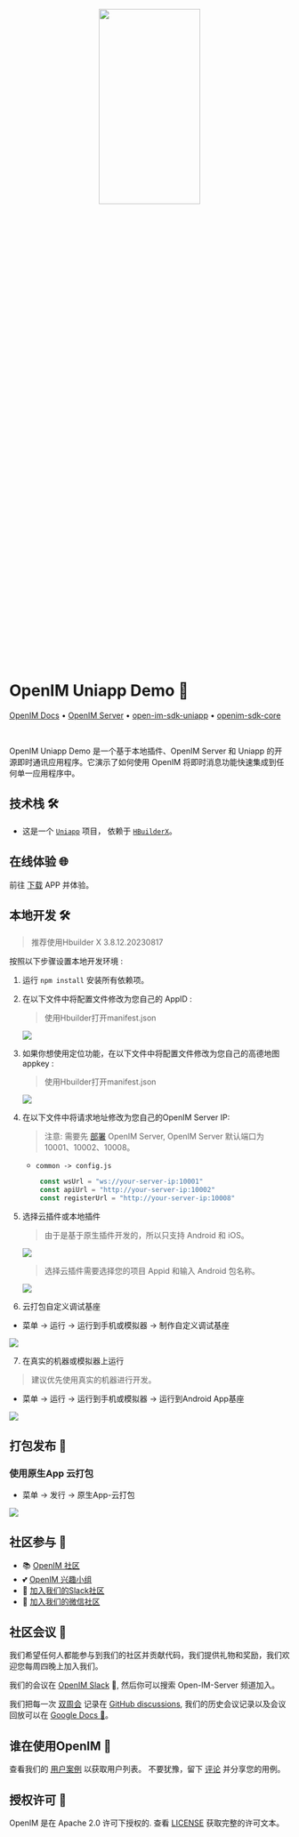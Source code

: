 <p align="center">
    <a href="https://www.openim.online">
        <img src="./doc/openim-logo.gif" width="60%" height="30%"/>
    </a>
</p>

# OpenIM Uniapp Demo 💬

<p>
  <a href="https://doc.rentsoft.cn/">OpenIM Docs</a>
  •
  <a href="https://github.com/openimsdk/open-im-server">OpenIM Server</a>
  •
  <a href="https://github.com/openimsdk/open-im-sdk-uniapp">open-im-sdk-uniapp</a>
  •
  <a href="https://github.com/openimsdk/openim-sdk-core">openim-sdk-core</a>
</p>

<br>

OpenIM Uniapp Demo 是一个基于本地插件、OpenIM Server 和 Uniapp 的开源即时通讯应用程序。它演示了如何使用 OpenIM 将即时消息功能快速集成到任何单一应用程序中。

## 技术栈 🛠️

- 这是一个 [`Uniapp`](https://uniapp.dcloud.net.cn/) 项目， 依赖于 [`HBuilderX`](https://www.dcloud.io/hbuilderx.html)。

## 在线体验 🌐

前往 [下载](https://www.xcxwo.com/IM-UCER) APP 并体验。 

## 本地开发 🛠️

> 推荐使用Hbuilder X 3.8.12.20230817

按照以下步骤设置本地开发环境 :

1. 运行 `npm install` 安装所有依赖项。

2. 在以下文件中将配置文件修改为您自己的 AppID :
    > 使用Hbuilder打开manifest.json

    ![](./doc/config.png)

3. 如果你想使用定位功能，在以下文件中将配置文件修改为您自己的高德地图 appkey :
   > 使用Hbuilder打开manifest.json

    ![](./doc/config2.png)

4. 在以下文件中将请求地址修改为您自己的OpenIM Server IP:
   > 注意: 需要先 [部署](https://github.com/openimsdk/open-im-server#rocket-quick-start) OpenIM Server, OpenIM Server 默认端口为 10001、10002、10008。
   - `common -> config.js`

     ```js
      const wsUrl = "ws://your-server-ip:10001"
      const apiUrl = "http://your-server-ip:10002"
      const registerUrl = "http://your-server-ip:10008"
     ```

5. 选择云插件或本地插件

    > 由于是基于原生插件开发的，所以只支持 Android 和 iOS。

    ![](./doc/select.png)

    > 选择云插件需要选择您的项目 Appid 和输入 Android 包名称。

    ![](./doc/plugin.png)

6. 云打包自定义调试基座

  - 菜单 -> 运行 -> 运行到手机或模拟器 -> 制作自定义调试基座

  ![](./doc/dev.png)
  

7. 在真实的机器或模拟器上运行

  > 建议优先使用真实的机器进行开发。

  - 菜单 -> 运行 -> 运行到手机或模拟器 -> 运行到Android App基座

  ![](./doc/run_dev.png)

## 打包发布 🚀

### 使用原生App 云打包

  - 菜单 -> 发行 -> 原生App-云打包

  ![](./doc/build.png)


## 社区参与 :busts_in_silhouette:

- 📚 [OpenIM 社区](https://github.com/OpenIMSDK/community)
- 💕 [OpenIM 兴趣小组](https://github.com/Openim-sigs)
- 🚀 [加入我们的Slack社区](https://join.slack.com/t/openimsdk/shared_invite/zt-22720d66b-o_FvKxMTGXtcnnnHiMqe9Q)
- :eyes: [加入我们的微信社区](https://openim-1253691595.cos.ap-nanjing.myqcloud.com/WechatIMG20.jpeg)

## 社区会议 :calendar:

我们希望任何人都能参与到我们的社区并贡献代码，我们提供礼物和奖励，我们欢迎您每周四晚上加入我们。

我们的会议在 [OpenIM Slack](https://join.slack.com/t/openimsdk/shared_invite/zt-22720d66b-o_FvKxMTGXtcnnnHiMqe9Q) 🎯, 然后你可以搜索 Open-IM-Server 频道加入。

我们把每一次 [双周会](https://github.com/orgs/OpenIMSDK/discussions/categories/meeting) 记录在 [GitHub discussions](https://github.com/openimsdk/open-im-server/discussions/categories/meeting), 我们的历史会议记录以及会议回放可以在 [Google Docs :bookmark_tabs:](https://docs.google.com/document/d/1nx8MDpuG74NASx081JcCpxPgDITNTpIIos0DS6Vr9GU/edit?usp=sharing)。

## 谁在使用OpenIM :eyes:

查看我们的 [用户案例](https://github.com/OpenIMSDK/community/blob/main/ADOPTERS.md) 以获取用户列表。 不要犹豫，留下 [评论](https://github.com/openimsdk/open-im-server/issues/379) 并分享您的用例。

## 授权许可 :page_facing_up:

OpenIM 是在 Apache 2.0 许可下授权的. 查看 [LICENSE](https://github.com/openimsdk/open-im-server/tree/main/LICENSE) 获取完整的许可文本。